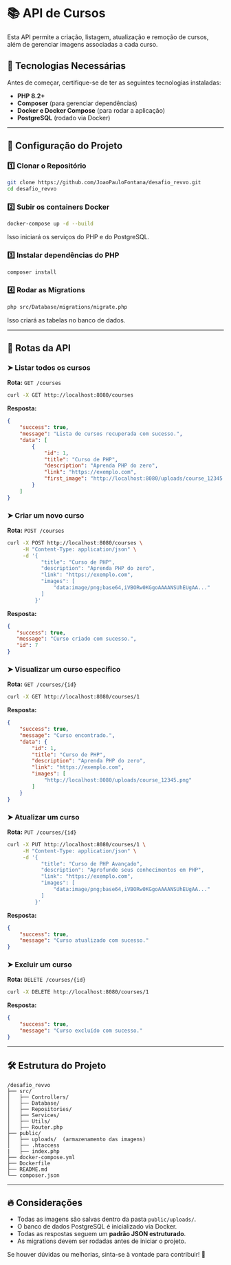 # 📚 API de Cursos

Esta API permite a criação, listagem, atualização e remoção de cursos, além de gerenciar imagens associadas a cada curso.

## 🚀 Tecnologias Necessárias

Antes de começar, certifique-se de ter as seguintes tecnologias instaladas:

- **PHP 8.2+**
- **Composer** (para gerenciar dependências)
- **Docker e Docker Compose** (para rodar a aplicação)
- **PostgreSQL** (rodado via Docker)

---

## 📌 Configuração do Projeto

### 1️⃣ Clonar o Repositório
```sh
git clone https://github.com/JoaoPauloFontana/desafio_revvo.git
cd desafio_revvo
```

### 2️⃣ Subir os containers Docker
```sh
docker-compose up -d --build
```
Isso iniciará os serviços do PHP e do PostgreSQL.

### 3️⃣ Instalar dependências do PHP
```sh
composer install
```

### 4️⃣ Rodar as Migrations
```sh
php src/Database/migrations/migrate.php
```
Isso criará as tabelas no banco de dados.

---

## 📡 Rotas da API

### ➤ Listar todos os cursos
**Rota:** `GET /courses`
```sh
curl -X GET http://localhost:8080/courses
```
**Resposta:**
```json
{
    "success": true,
    "message": "Lista de cursos recuperada com sucesso.",
    "data": [
        {
            "id": 1,
            "title": "Curso de PHP",
            "description": "Aprenda PHP do zero",
            "link": "https://exemplo.com",
            "first_image": "http://localhost:8080/uploads/course_12345.png"
        }
    ]
}
```

### ➤ Criar um novo curso
**Rota:** `POST /courses`
```sh
curl -X POST http://localhost:8080/courses \
     -H "Content-Type: application/json" \
     -d '{
           "title": "Curso de PHP",
           "description": "Aprenda PHP do zero",
           "link": "https://exemplo.com",
           "images": [
               "data:image/png;base64,iVBORw0KGgoAAAANSUhEUgAA..."
           ]
         }'
```
**Resposta:**
```json
{
   "success": true,
   "message": "Curso criado com sucesso.",
   "id": 7
}
```

### ➤ Visualizar um curso específico
**Rota:** `GET /courses/{id}`
```sh
curl -X GET http://localhost:8080/courses/1
```
**Resposta:**
```json
{
    "success": true,
    "message": "Curso encontrado.",
    "data": {
        "id": 1,
        "title": "Curso de PHP",
        "description": "Aprenda PHP do zero",
        "link": "https://exemplo.com",
        "images": [
            "http://localhost:8080/uploads/course_12345.png"
        ]
    }
}
```

### ➤ Atualizar um curso
**Rota:** `PUT /courses/{id}`
```sh
curl -X PUT http://localhost:8080/courses/1 \
     -H "Content-Type: application/json" \
     -d '{
           "title": "Curso de PHP Avançado",
           "description": "Aprofunde seus conhecimentos em PHP",
           "link": "https://exemplo.com",
           "images": [
               "data:image/png;base64,iVBORw0KGgoAAAANSUhEUgAA..."
           ]
         }'
```
**Resposta:**
```json
{
    "success": true,
    "message": "Curso atualizado com sucesso."
}
```

### ➤ Excluir um curso
**Rota:** `DELETE /courses/{id}`
```sh
curl -X DELETE http://localhost:8080/courses/1
```
**Resposta:**
```json
{
    "success": true,
    "message": "Curso excluído com sucesso."
}
```

---

## 🛠️ Estrutura do Projeto

```
/desafio_revvo
├── src/
│   ├── Controllers/
│   ├── Database/
│   ├── Repositories/
│   ├── Services/
│   ├── Utils/
│   ├── Router.php
├── public/
│   ├── uploads/  (armazenamento das imagens)
│   ├── .htaccess
|   ├── index.php 
├── docker-compose.yml
├── Dockerfile
├── README.md
└── composer.json
```

---

## 🔥 Considerações
- Todas as imagens são salvas dentro da pasta `public/uploads/`.
- O banco de dados PostgreSQL é inicializado via Docker.
- Todas as respostas seguem um **padrão JSON estruturado**.
- As migrations devem ser rodadas antes de iniciar o projeto.

Se houver dúvidas ou melhorias, sinta-se à vontade para contribuir! 🚀
